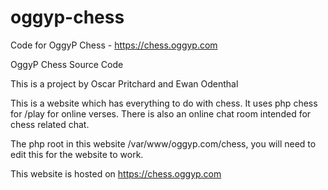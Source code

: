# oggyp-chess
Code for OggyP Chess - https://chess.oggyp.com

OggyP Chess Source Code

This is a project by Oscar Pritchard and Ewan Odenthal

This is a website which has everything to do with chess. It uses php chess for /play for online verses. There is also an online chat room intended for chess related chat.

The php root in this website /var/www/oggyp.com/chess, you will need to edit this for the website to work.

This website is hosted on https://chess.oggyp.com
